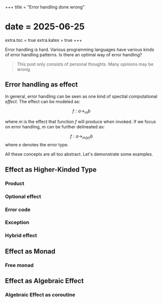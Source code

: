+++
title = "Error handling done wrong"
# date = 2025-06-25
extra.toc = true
extra.katex = true
+++

Error handling is hard.
Various programming languages have various kinds of error handling patterns.
Is there an optimal way of error handling?

> This post only consists of personal thoughts.
> Many opinions may be wrong.

## Error handling as effect
In general, error handling can be seen as one kind of spectial computational *effect*.
The effect can be modeled as:

$$
f : a \rightarrow_m b
$$

where $m$ is the effect that function $f$ will produce when invoked.
If we focus on error handling, $m$ can be further delineated as:

$$
f : a\rightarrow_{m(e)} b
$$
where $e$ denotes the error type.

All these concepts are all too abstract. Let's demonstrate some examples.

## Effect as Higher-Kinded Type

### Product

### Optional effect

### Error code

### Exception

### Hybrid effect


## Effect as Monad

### Free monad


## Effect as Algebraic Effect

### Algebraic Effect as coroutine


